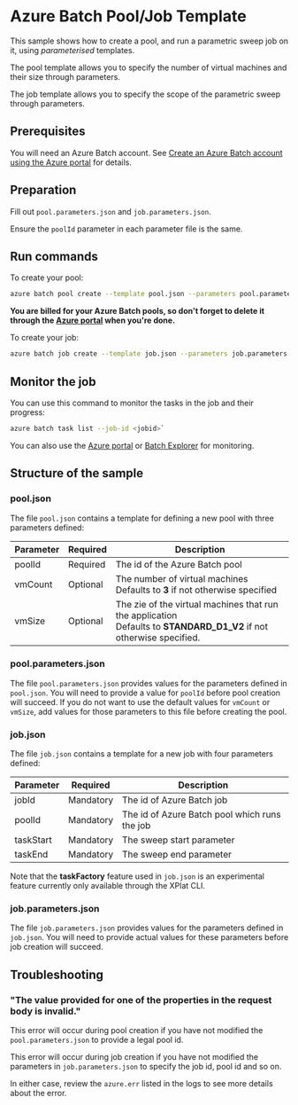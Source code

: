 # Azure Batch Pool/Job Template

This sample shows how to create a pool, and run a parametric sweep job on it, using *parameterised* templates.

The pool template allows you to specify the number of virtual machines and their size through parameters.

The job template allows you to specify the scope of the parametric sweep through parameters.

## Prerequisites
You will need an Azure Batch account. See [Create an Azure Batch account using the Azure portal](https://docs.microsoft.com/azure/batch/batch-account-create-portal) for details.

## Preparation
Fill out `pool.parameters.json` and `job.parameters.json`.

Ensure the `poolId` parameter in each parameter file is the same.

## Run commands
To create your pool:
``` bash
azure batch pool create --template pool.json --parameters pool.parameters.json
```

**You are billed for your Azure Batch pools, so don't forget to delete it through the [Azure portal](https://portal.azure.com) when you're done.** 

To create your job:
``` bash
azure batch job create --template job.json --parameters job.parameters.json
``` 

## Monitor the job
You can use this command to monitor the tasks in the job and their progress:
``` bash
azure batch task list --job-id <jobid>`
```
You can also use the [Azure portal](https://portal.azure.com) or [Batch Explorer](https://github.com/Azure/azure-batch-samples/tree/master/CSharp/BatchExplorer) for monitoring.

## Structure of the sample

### pool.json
The file `pool.json` contains a template for defining a new pool with three parameters defined:

| Parameter | Required | Description                                                                                                           |
| --------- | -------- | --------------------------------------------------------------------------------------------------------------------- |
| poolId    | Required | The id of the Azure Batch pool                                                                                        |
| vmCount   | Optional | The number of virtual machines <br/> Defaults to **3** if not otherwise specified                                         |
| vmSize    | Optional | The zie of the virtual machines that run the application <br/> Defaults to **STANDARD_D1_V2** if not otherwise specified. |

### pool.parameters.json

The file `pool.parameters.json` provides values for the parameters defined in `pool.json`. You will need to provide a value for `poolId` before pool creation will succeed. If you do not want to use the default values for `vmCount` or `vmSize`, add values for those parameters to this file before creating the pool.

### job.json

The file `job.json` contains a template for a new job with four parameters defined:

| Parameter | Required  | Description                                   |
| --------- | --------- | --------------------------------------------- |
| jobId     | Mandatory | The id of Azure Batch job                     |
| poolId    | Mandatory | The id of Azure Batch pool which runs the job |
| taskStart | Mandatory | The sweep start parameter                     |
| taskEnd   | Mandatory | The sweep end parameter                       |

Note that the **taskFactory** feature used in `job.json` is an experimental feature currently only available through the XPlat CLI.

### job.parameters.json

The file `job.parameters.json` provides values for the parameters defined in `job.json`. You will need to provide actual values for these parameters before job creation will succeed.

## Troubleshooting

### "The value provided for one of the properties in the request body is invalid."

This error will occur during pool creation if you have not modified the `pool.parameters.json` to provide a legal pool id.

This error will occur during job creation if you have not modified the parameters in `job.parameters.json` to specify the job id, pool id and so on.

In either case, review the `azure.err` listed in the logs to see more details about the error.

